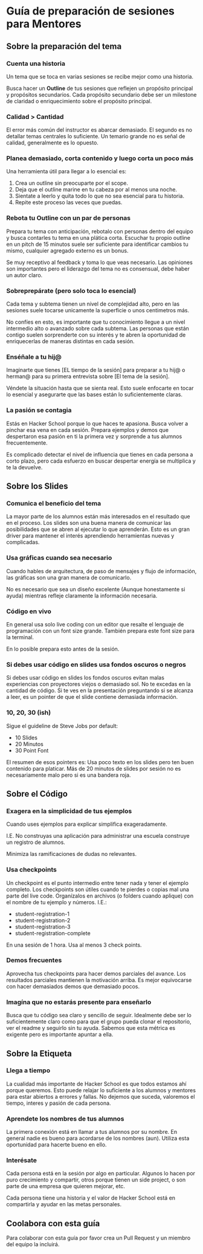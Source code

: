 # Guía de preparación de sesiones para Mentores

## Sobre la preparación del tema

### Cuenta una historia

Un tema que se toca en varias sesiones se recibe mejor como una historia.

Busca hacer un **Outline** de tus sesiones que reflejen un propósito principal y propósitos secundarios. Cada propósito secundario debe ser un milestone de claridad o enriquecimiento sobre el propósito principal.

### Calidad > Cantidad

El error más común del instructor es abarcar demasiado. El segundo es no detallar temas centrales lo suficiente. Un temario grande no es señal de calidad, generalmente es lo opuesto.   

### Planea demasiado, corta contenido y luego corta un poco más

Una herramienta útil para llegar a lo esencial es:

1. Crea un outline sin preocuparte por el scope.
2. Deja que el outline marine en tu cabeza por al menos una noche.
3. Sientate a leerlo y quita todo lo que no sea esencial para tu historia.
4. Repite este proceso las veces que puedas.  

### Rebota tu Outline con un par de personas

Prepara tu tema con anticipación, rebotalo con personas dentro del equipo y busca contarles tu tema en una plática corta. Escuchar tu propio outline en un pitch de 15 minutos suele ser suficiente para identificar cambios tu mismo, cualquier agregado externo es un bonus.

Se muy receptivo al feedback y toma lo que veas necesario. Las opiniones son importantes pero el liderazgo del tema no es consensual, debe haber un autor claro.

### Sobreprepárate (pero solo toca lo esencial)

Cada tema y subtema tienen un nivel de complejidad alto, pero en las sesiones suele tocarse unicamente la superficie o unos centimetros más.

No confíes en esto, es importante que tu conocimiento llegue a un nivel intermedio alto o avanzado sobre cada subtema. Las personas que están contigo suelen sorprenderte con su interés y te abren la oportunidad de enriquecerlas de maneras distintas en cada sesión.  

### Enséñale a tu hij@

Imaginarte que tienes [EL tiempo de la sesión] para preparar a tu hij@ o herman@ para su primera entrevista sobre [El tema de la sesión].

Véndete la situación hasta que se sienta real. Esto suele enfocarte en tocar lo esencial y asegurarte que las bases están lo suficientemente claras.

### La pasión se contagia

Estás en Hacker School porque lo que haces te apasiona. Busca volver a pinchar esa vena en cada sesión. Prepara ejemplos y demos que despertaron esa pasión en ti la primera vez y sorprende a tus alumnos frecuentemente.

Es complicado detectar el nivel de influencia que tienes en cada persona a corto plazo, pero cada esfuerzo en buscar despertar energía se multiplica y te la devuelve.

## Sobre los Slides

### Comunica el beneficio del tema

La mayor parte de los alumnos están más interesados en el resultado que en el proceso. Los slides son una buena manera de comunicar las posibilidades que se abren al ejecutar lo que aprenderán. Esto es un gran driver para mantener el interés aprendiendo herramientas nuevas y complicadas.

### Usa gráficas cuando sea necesario

Cuando hables de arquitectura, de paso de mensajes y flujo de información, las gráficas son una gran manera de comunicarlo.

No es necesario que sea un diseño excelente (Aunque honestamente si ayuda) mientras refleje claramente la información necesaria.

### Código en vivo

En general usa solo live coding con un editor que resalte el lenguaje de programación con un font size grande. También prepara este font size para la terminal.

En lo posible prepara esto antes de la sesión.  

### Si debes usar código en slides usa fondos oscuros o negros

Si debes usar código en slides los fondos oscuros evitan malas experiencias con proyectores viejos o demasiado sol. No te excedas en la cantidad de código. Si te ves en la presentación preguntando si se alcanza a leer, es un pointer de que el slide contiene demasiada información.

### 10, 20, 30 (ish)

Sigue el guideline de Steve Jobs por default:

* 10 Slides
* 20 Minutos
* 30 Point Font

El resumen de esos pointers es: Usa poco texto en los slides pero ten buen contenido para platicar. Más de 20 minutos de slides por sesión no es necesariamente malo pero si es una bandera roja.

## Sobre el Código

### Exagera en la simplicidad de tus ejemplos

Cuando uses ejemplos para explicar simplifica exageradamente.

I.E. No construyas una aplicación para administrar una escuela construye un registro de alumnos.

Minimiza las ramificaciones de dudas no relevantes.

### Usa checkpoints

Un checkpoint es el punto intermedio entre tener nada y tener el ejemplo completo. Los checkpoints son útiles cuando te pierdes o copias mal una parte del live code. Organízalos en archivos (o folders cuando aplique) con el nombre de tu ejemplo y números. I.E.:

- student-registration-1
- student-registration-2
- student-registration-3
- student-registration-complete

En una sesión de 1 hora. Usa al menos 3 check points.

### Demos frecuentes

Aprovecha tus checkpoints para hacer demos parciales del avance. Los resultados parciales mantienen la motivación arriba. Es mejor equivocarse con hacer demasiados demos que demasiado pocos.

### Imagína que no estarás presente para enseñarlo

Busca que tu código sea claro y sencillo de seguir. Idealmente debe ser lo suficientemente claro como para que el grupo pueda clonar el repositorio, ver el readme y seguirlo sin tu ayuda. Sabemos que esta métrica es exigente pero es importante apuntar a ella.


## Sobre la Etiqueta

### Llega a tiempo

La cualidad más importante de Hacker School es que todos estamos ahí porque queremos. Esto puede relajar lo suficiente a los alumnos y mentores para estar abiertos a errores y fallas. No dejemos que suceda, valoremos el tiempo, interes y pasión de cada persona.

### Aprendete los nombres de tus alumnos

La primera conexión está en llamar a tus alumnos por su nombre. En general nadie es bueno para acordarse de los nombres (aun). Utiliza esta oportunidad para hacerte bueno en ello.

### Interésate

Cada persona está en la sesión por algo en particular. Algunos lo hacen por puro crecimiento y compartir, otros porque tienen un side project, o son parte de una empresa que quieren mejorar, etc.

Cada persona tiene una historia y el valor de Hacker School está en compartirla y ayudar en las metas personales.

## Coolabora con esta guía

Para colaborar con esta guía por favor crea un Pull Request y un miembro del equipo la  incluirá.
